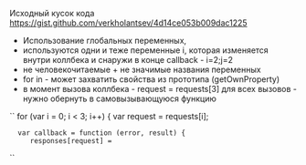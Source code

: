 Исходный кусок кода https://gist.github.com/verkholantsev/4d14ce053b009dac1225

 * Использование глобальных переменных,
 * используются одни и теже переменные i, которая изменяется внутри коллбека и снаружи
  в конце callback -   i=2;j=2
 * не человекочитаемые + не значимые названия переменных
 * for in - может захватить свойства из прототипа (getOwnProperty)
 * в момент вызова коллбека - request = requests[3]  для всех вызовов - нужно обернуть
   в самовызывающуюся функцию

 ``
    for (var i = 0; i < 3; i++) {
      var request = requests[i];

      var callback = function (error, result) {
         responses[request] =
 ``
